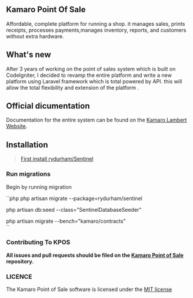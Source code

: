 ## Kamaro Point Of Sale
Affordable, complete platform for running a shop. it manages sales, prints receipts, processes payments,manages inventory, reports, and customers without extra hardware.

## What's new
After 3 years of working on the point of sales system which is built on CodeIgniter, I decided to revamp the entire platform and
write a new platform  using Laravel framework which is total powered by API. this will allow the total flexibility and extension of the platform .

## Official dicumentation

Documentation for the entire system can be found on the [Kamaro Lambert Website](http://kamaroly.com/support/#/).

## Installation

> [First install rydurham/Sentinel ](https://github.com/rydurham/Sentinel)


### Run migrations
Begin by running migration 

``php 
php artisan migrate --package=rydurham/sentinel

php artisan db:seed --class="SentinelDatabaseSeeder"

php artisan migrate --bench="kamaro/contracts"  
``


### Contributing To KPOS

**All issues and pull requests should be filed on the [Kamaro Point of Sale](http://github.com/kamaroly/kpos3) repository.**

### LICENCE
The Kamaro Point of Sale software is licensed under the [MIT license](http://opensource.org/licenses/MIT)